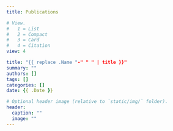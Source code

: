 ```yaml
---
title: Publications

# View.
#   1 = List
#   2 = Compact
#   3 = Card
#   4 = Citation
view: 4

title: "{{ replace .Name "-" " " | title }}"
summary: ""
authors: []
tags: []
categories: []
date: {{ .Date }}

# Optional header image (relative to `static/img/` folder).
header:
  caption: ""
  image: ""
---
```

